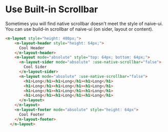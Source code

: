 # Use Built-in Scrollbar
Sometimes you will find native scrollbar doesn't meet the style of naive-ui. You can use build-in scrollbar of naive-ui (on sider, layout or content).
```html
<n-layout style="height: 480px;">
    <n-layout-header style="height: 64px;">
      Cool Header
    </n-layout-header>
    <n-layout mode="absolute" style="top: 64px; bottom: 64px;">
      <n-layout-sider mode="absolute" :use-native-scrollbar="false">
        Cool Sider
      </n-layout-sider>
      <n-layout mode="absolute" :use-native-scrollbar="false">
        <h1>Long</h1><h1>Long</h1><h1>Long</h1>
        <h1>Long</h1><h1>Long</h1><h1>Long</h1>
        <h1>Long</h1><h1>Long</h1><h1>Long</h1>
        <h1>Long</h1><h1>Long</h1><h1>Long</h1>
      </n-layout>
    </n-layout>
    <n-layout-footer mode="absolute" style="height: 64px">
      Cool Footer
    </n-layout-footer>
  </n-layout>
```